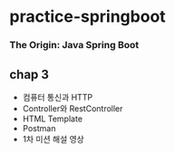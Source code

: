 # practice-springboot

### The Origin: Java Spring Boot

## chap 3
- 컴퓨터 통신과 HTTP
- Controller와 RestController
- HTML Template
- Postman
- 1차 미션 해설 영상